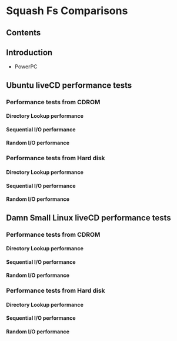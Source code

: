 # Squash Fs Comparisons
## Contents
## Introduction
* PowerPC
## Ubuntu liveCD performance tests
### Performance tests from CDROM
#### Directory Lookup performance
#### Sequential I/O performance
#### Random I/O performance
### Performance tests from Hard disk
#### Directory Lookup performance
#### Sequential I/O performance
#### Random I/O performance
## Damn Small Linux liveCD performance tests
### Performance tests from CDROM
#### Directory Lookup performance
#### Sequential I/O performance
#### Random I/O performance
### Performance tests from Hard disk
#### Directory Lookup performance
#### Sequential I/O performance
#### Random I/O performance

